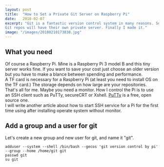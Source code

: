 ```yaml
---
layout: post
title:  "How to Set a Private Git Server on Raspberry Pi"
date:   2018-02-07
excerpt: "Git is a fantastic version control system in many reasons. Sometimes I think if the Raspberry Pi could be used as a git server in my home, all my
Git repos will have their own private server. Finally I made it."
image: "/images/20180210173838.jpg"
---
```


## What you need


Of course a Raspberry Pi. Mine is a Raspberry Pi 3 model B and this tiny server works fine. If you want to save your cost just choose an older version but you have to make a blance between spending and performance.  
A TF card is necessary for a Raspberry Pi (at least you need to install OS on the TF card.) The storage depends on how large are your repositories.  
That's all for me. Maybe you need a monitor. How I control the Pi is to use an SSH client such as PuTTy, secureCRT or Xshell. [PuTTy](https://www.putty.org/) is a free, open source one.  
I will write another article about how to start SSH service for a Pi for the first time using after installing operate system without monitor.  

## Add a group and a user for git

Let's create a new group and new user for git, and name it "git".
```
adduser --system --shell /bin/bash --gecos 'git version control by pi' --group --home /home/git git        
passwd git     
su git

```
